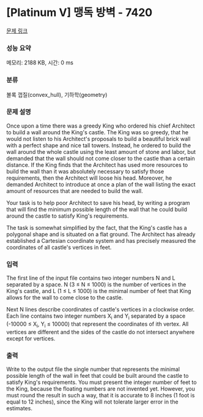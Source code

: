 # [Platinum V] 맹독 방벽 - 7420 

[문제 링크](https://www.acmicpc.net/problem/7420) 

### 성능 요약

메모리: 2188 KB, 시간: 0 ms

### 분류

볼록 껍질(convex_hull), 기하학(geometry)

### 문제 설명

<p>Once upon a time there was a greedy King who ordered his chief Architect to build a wall around the King's castle. The King was so greedy, that he would not listen to his Architect's proposals to build a beautiful brick wall with a perfect shape and nice tall towers. Instead, he ordered to build the wall around the whole castle using the least amount of stone and labor, but demanded that the wall should not come closer to the castle than a certain distance. If the King finds that the Architect has used more resources to build the wall than it was absolutely necessary to satisfy those requirements, then the Architect will loose his head. Moreover, he demanded Architect to introduce at once a plan of the wall listing the exact amount of resources that are needed to build the wall.</p>

<p>Your task is to help poor Architect to save his head, by writing a program that will find the minimum possible length of the wall that he could build around the castle to satisfy King's requirements.</p>

<p>The task is somewhat simplified by the fact, that the King's castle has a polygonal shape and is situated on a flat ground. The Architect has already established a Cartesian coordinate system and has precisely measured the coordinates of all castle's vertices in feet.</p>

### 입력 

 <p>The first line of the input file contains two integer numbers N and L separated by a space. N (3 ≤ N ≤ 1000) is the number of vertices in the King's castle, and L (1 ≤ L ≤ 1000) is the minimal number of feet that King allows for the wall to come close to the castle.</p>

<p>Next N lines describe coordinates of castle's vertices in a clockwise order. Each line contains two integer numbers X<sub>i</sub> and Y<sub>i</sub> separated by a space (-10000 ≤ X<sub>i</sub>, Y<sub>i</sub> ≤ 10000) that represent the coordinates of ith vertex. All vertices are different and the sides of the castle do not intersect anywhere except for vertices.</p>

### 출력 

 <p>Write to the output file the single number that represents the minimal possible length of the wall in feet that could be built around the castle to satisfy King's requirements. You must present the integer number of feet to the King, because the floating numbers are not invented yet. However, you must round the result in such a way, that it is accurate to 8 inches (1 foot is equal to 12 inches), since the King will not tolerate larger error in the estimates.</p>

